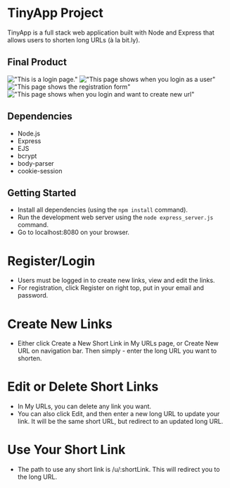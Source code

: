 # TinyApp Project

TinyApp is a full stack web application built with Node and Express that allows users to shorten long URLs (à la bit.ly).

## Final Product

!["This is a login page."](#)
!["This page shows when you login as a user"](#)
!["This page shows the registration form"](#)
!["This page shows when you login and want to create new url"](#)
## Dependencies

- Node.js
- Express
- EJS
- bcrypt
- body-parser
- cookie-session

## Getting Started

- Install all dependencies (using the `npm install` command).
- Run the development web server using the `node express_server.js` command.
- Go to localhost:8080 on your browser.


# Register/Login
- Users must be logged in to create new links, view and edit the links.
- For registration, click Register on right top, put in your email and password.

# Create New Links
- Either click Create a New Short Link in My URLs page, or Create New URL on navigation bar. Then simply - enter the long URL you want to shorten.

# Edit or Delete Short Links
- In My URLs, you can delete any link you want.
- You can also click Edit, and then enter a new long URL to update your link. It will be the same short URL, but redirect to an updated long URL.

# Use Your Short Link
- The path to use any short link is /u/:shortLink. This will redirect you to the long URL.